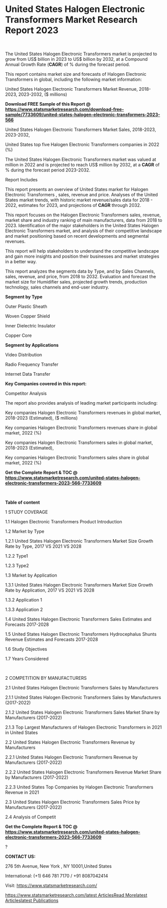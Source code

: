 <h1>United States Halogen Electronic Transformers Market Research Report 2023</h1><br/><p>The United States Halogen Electronic Transformers market is projected to grow from US$ billion in 2023 to US$ billion by 2032, at a Compound Annual Growth Rate (<strong>CAGR</strong>) of % during the forecast period.</p>
 
 
 
 <p>This report contains market size and forecasts of Halogen Electronic Transformers in global, including the following market information:</p>
 
 
 
 <p>United States Halogen Electronic Transformers Market Revenue, 2018-2023, 2023-2032, ($ millions)</p>
 
 
 
 <p><strong>Download FREE Sample of this Report @ <a href="https://www.statsmarketresearch.com/download-free-sample/7733609/united-states-halogen-electronic-transformers-2023-566">https://www.statsmarketresearch.com/download-free-sample/7733609/united-states-halogen-electronic-transformers-2023-566</a></strong></p>
 
 
 
 <p>United States Halogen Electronic Transformers Market Sales, 2018-2023, 2023-2032,</p>
 
 
 
 <p>United States top five Halogen Electronic Transformers companies in 2022 (%)</p>
 
 
 
 <p>The United States Halogen Electronic Transformers market was valued at million in 2022 and is projected to reach US$ million by 2032, at a <strong>CAGR</strong> of % during the forecast period 2023-2032.</p>
 
 
 
 <p>Report Includes</p>
 
 
 
 <p>This report presents an overview of United States market for Halogen Electronic Transformers , sales, revenue and price. Analyses of the United States market trends, with historic market revenue/sales data for 2018 - 2022, estimates for 2023, and projections of <strong>CAGR</strong> through 2032.</p>
 
 
 
 <p>This report focuses on the Halogen Electronic Transformers sales, revenue, market share and industry ranking of main manufacturers, data from 2018 to 2023. Identification of the major stakeholders in the United States Halogen Electronic Transformers market, and analysis of their competitive landscape and market positioning based on recent developments and segmental revenues.</p>
 
 
 
 <p>This report will help stakeholders to understand the competitive landscape and gain more insights and position their businesses and market strategies in a better way.</p>
 
 
 
 <p>This report analyzes the segments data by Type, and by Sales Channels, sales, revenue, and price, from 2018 to 2032. Evaluation and forecast the market size for Humidifier sales, projected growth trends, production technology, sales channels and end-user industry.</p>
 
 
 
 <p><strong>Segment by Type</strong></p>
 
 
 
 <p>Outer Plastic Sheath</p>
 
 
 
 <p>Woven Copper Shield</p>
 
 
 
 <p>Inner Dielectric Insulator</p>
 
 
 
 <p>Copper Core</p>
 
 
 
 <p><strong>Segment <strong><strong>by Applications</strong></strong></strong></p>
 
 
 
 <p>Video Distribution</p>
 
 
 
 <p>Radio Frequency Transfer</p>
 
 
 
 <p>Internet Data Transfer</p>
 
 
 
 <p><strong>Key Companies covered in this report:</strong></p>
 
 
 
 <p>Competitor Analysis</p>
 
 
 
 <p>The report also provides analysis of leading market participants including:</p>
 
 
 
 <p>Key companies Halogen Electronic Transformers revenues in global market, 2018-2023 (Estimated), ($ millions)</p>
 
 
 
 <p>Key companies Halogen Electronic Transformers revenues share in global market, 2022 (%)</p>
 
 
 
 <p>Key companies Halogen Electronic Transformers sales in global market, 2018-2023 (Estimated),</p>
 
 
 
 <p>Key companies Halogen Electronic Transformers sales share in global market, 2022 (%)</p>
 
 
 
 <div><b>Get the Complete Report & TOC @ <a href="https://www.statsmarketresearch.com/united-states-halogen-electronic-transformers-2023-566-7733609">https://www.statsmarketresearch.com/united-states-halogen-electronic-transformers-2023-566-7733609</a></b></div>
 
 
 
 <p><br />
 
 <b>Table of content</b></p>
 
 
 
 <p>1 STUDY COVERAGE<br />
 
 1.1 Halogen Electronic Transformers Product Introduction<br />
 
 1.2 Market by Type<br />
 
 1.2.1 United States Halogen Electronic Transformers Market Size Growth Rate by Type, 2017 VS 2021 VS 2028<br />
 
 1.2.2 Type1<br />
 
 1.2.3 Type2<br />
 
 1.3 Market by Application<br />
 
 1.3.1 United States Halogen Electronic Transformers Market Size Growth Rate by Application, 2017 VS 2021 VS 2028<br />
 
 1.3.2 Application 1<br />
 
 1.3.3 Application 2<br />
 
 1.4 United States Halogen Electronic Transformers Sales Estimates and Forecasts 2017-2028<br />
 
 1.5 United States Halogen Electronic Transformers Hydrocephalus Shunts Revenue Estimates and Forecasts 2017-2028<br />
 
 1.6 Study Objectives<br />
 
 1.7 Years Considered<br />
 
 <br />
 
 2 COMPETITION BY MANUFACTURERS<br />
 
 2.1 United States Halogen Electronic Transformers Sales by Manufacturers<br />
 
 2.1.1 United States Halogen Electronic Transformers Sales by Manufacturers (2017-2022)<br />
 
 2.1.2 United States Halogen Electronic Transformers Sales Market Share by Manufacturers (2017-2022)<br />
 
 2.1.3 Top Largest Manufacturers of Halogen Electronic Transformers in 2021 in United States<br />
 
 2.2 United States Halogen Electronic Transformers Revenue by Manufacturers<br />
 
 2.2.1 United States Halogen Electronic Transformers Revenue by Manufacturers (2017-2022)<br />
 
 2.2.2 United States Halogen Electronic Transformers Revenue Market Share by Manufacturers (2017-2022)<br />
 
 2.2.3 United States Top Companies by Halogen Electronic Transformers Revenue in 2021<br />
 
 2.3 United States Halogen Electronic Transformers Sales Price by Manufacturers (2017-2022)<br />
 
 2.4 Analysis of Competit</p>
 
 
 
 <div><b>Get the Complete Report & TOC @ <a href="https://www.statsmarketresearch.com/united-states-halogen-electronic-transformers-2023-566-7733609">https://www.statsmarketresearch.com/united-states-halogen-electronic-transformers-2023-566-7733609</a></b></div>
 
 
 
 <p>? </p>
 
 
 
 <p><b>CONTACT US:</b><br />
 
 276 5th Avenue, New York , NY 10001,United States<br />
 
 International: (+1) 646 781 7170 / +91 8087042414<br />
 
 Visit: <a href="https://www.statsmarketresearch.com/">https://www.statsmarketresearch.com/</a><br />
 
 <a href="https://gyeongbokgung.com">https://www.statsmarketresearch.com/</a><a href="https://hallyeomaritime.com">latest Articles</a><a href="https://jingwansa.com">Read More</a><a href="https://nguoiviet.jp/">latest Articles</a><a href="https://www.intelmarketresearch.com/">latest Publications</a></p>